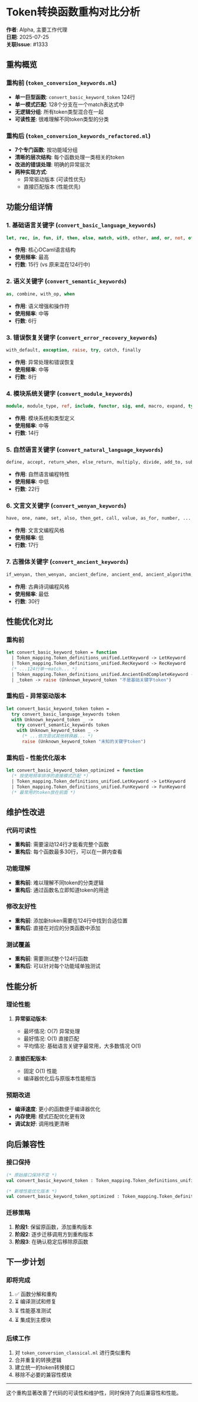 # Token转换函数重构对比分析

**作者**: Alpha, 主要工作代理  
**日期**: 2025-07-25  
**关联Issue**: #1333

## 重构概览

### 重构前 (`token_conversion_keywords.ml`)
- **单一巨型函数**: `convert_basic_keyword_token` 124行
- **单一模式匹配**: 128个分支在一个match表达式中
- **无逻辑分组**: 所有token类型混合在一起
- **可读性差**: 很难理解不同token类型的分类

### 重构后 (`token_conversion_keywords_refactored.ml`)
- **7个专门函数**: 按功能域分组
- **清晰的层次结构**: 每个函数处理一类相关的token
- **改进的错误处理**: 明确的异常层次
- **两种实现方式**: 
  - 异常驱动版本 (可读性优先)
  - 直接匹配版本 (性能优先)

## 功能分组详情

### 1. 基础语言关键字 (`convert_basic_language_keywords`)
```ocaml
let, rec, in, fun, if, then, else, match, with, other, and, or, not, of
```
- **作用**: 核心OCaml语言结构
- **使用频率**: 最高
- **行数**: 15行 (vs 原来混在124行中)

### 2. 语义关键字 (`convert_semantic_keywords`)
```ocaml
as, combine, with_op, when
```
- **作用**: 语义增强和操作符
- **使用频率**: 中等
- **行数**: 6行

### 3. 错误恢复关键字 (`convert_error_recovery_keywords`)
```ocaml
with_default, exception, raise, try, catch, finally
```
- **作用**: 异常处理和错误恢复
- **使用频率**: 中等
- **行数**: 8行

### 4. 模块系统关键字 (`convert_module_keywords`)
```ocaml
module, module_type, ref, include, functor, sig, end, macro, expand, type, private, param
```
- **作用**: 模块系统和类型定义
- **使用频率**: 中等
- **行数**: 14行

### 5. 自然语言关键字 (`convert_natural_language_keywords`)
```ocaml
define, accept, return_when, else_return, multiply, divide, add_to, subtract, ...
```
- **作用**: 自然语言编程特性
- **使用频率**: 中低
- **行数**: 22行

### 6. 文言文关键字 (`convert_wenyan_keywords`)
```ocaml
have, one, name, set, also, then_get, call, value, as_for, number, ...
```
- **作用**: 文言文编程风格
- **使用频率**: 低
- **行数**: 17行

### 7. 古雅体关键字 (`convert_ancient_keywords`)
```ocaml
if_wenyan, then_wenyan, ancient_define, ancient_end, ancient_algorithm, ...
```
- **作用**: 古典诗词编程风格
- **使用频率**: 最低
- **行数**: 30行

## 性能优化对比

### 重构前
```ocaml
let convert_basic_keyword_token = function
  | Token_mapping.Token_definitions_unified.LetKeyword -> LetKeyword
  | Token_mapping.Token_definitions_unified.RecKeyword -> RecKeyword
  (* ...124行单一match... *)
  | Token_mapping.Token_definitions_unified.AncientEndCompleteKeyword -> AncientEndCompleteKeyword
  | _token -> raise (Unknown_keyword_token "不是基础关键字token")
```

### 重构后 - 异常驱动版本
```ocaml
let convert_basic_keyword_token token =
  try convert_basic_language_keywords token
  with Unknown_keyword_token _ ->
    try convert_semantic_keywords token  
    with Unknown_keyword_token _ ->
      (* ...依次尝试其他转换器... *)
      raise (Unknown_keyword_token "未知的关键字token")
```

### 重构后 - 性能优化版本
```ocaml
let convert_basic_keyword_token_optimized = function
  (* 按使用频率排序的直接模式匹配 *)
  | Token_mapping.Token_definitions_unified.LetKeyword -> LetKeyword
  | Token_mapping.Token_definitions_unified.FunKeyword -> FunKeyword
  (* 最常用的token放在前面 *)
```

## 维护性改进

### 代码可读性
- **重构前**: 需要滚动124行才能看完整个函数
- **重构后**: 每个函数最多30行，可以在一屏内查看

### 功能理解
- **重构前**: 难以理解不同token的分类逻辑
- **重构后**: 通过函数名立即知道token的用途

### 修改友好性
- **重构前**: 添加新token需要在124行中找到合适位置
- **重构后**: 直接在对应的分类函数中添加

### 测试覆盖
- **重构前**: 需要测试整个124行函数
- **重构后**: 可以针对每个功能域单独测试

## 性能分析

### 理论性能
1. **异常驱动版本**: 
   - 最坏情况: O(7) 异常处理
   - 最好情况: O(1) 直接匹配
   - 平均情况: 基础语言关键字最常用，大多数情况 O(1)

2. **直接匹配版本**:
   - 固定 O(1) 性能
   - 编译器优化后与原版本性能相当

### 预期改进
- **编译速度**: 更小的函数便于编译器优化
- **内存使用**: 模式匹配优化更有效
- **调试友好**: 调用栈更清晰

## 向后兼容性

### 接口保持
```ocaml
(* 原始接口保持不变 *)
val convert_basic_keyword_token : Token_mapping.Token_definitions_unified.t -> Lexer_tokens.token

(* 新增性能优化版本 *)
val convert_basic_keyword_token_optimized : Token_mapping.Token_definitions_unified.t -> Lexer_tokens.token
```

### 迁移策略
1. **阶段1**: 保留原函数，添加重构版本
2. **阶段2**: 逐步迁移调用方到重构版本
3. **阶段3**: 在确认稳定后移除原函数

## 下一步计划

### 即将完成
1. ✅ 函数分解和重构
2. ⏳ 编译测试和修复
3. ⏳ 性能基准测试
4. ⏳ 集成到主模块

### 后续工作
1. 对 `token_conversion_classical.ml` 进行类似重构
2. 合并重复的转换逻辑
3. 建立统一的token转换接口
4. 移除不必要的兼容性模块

---

这个重构显著改善了代码的可读性和维护性，同时保持了向后兼容性和性能。